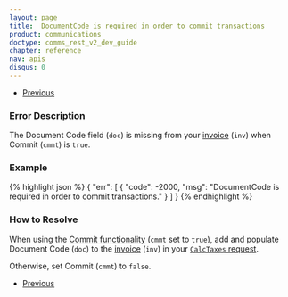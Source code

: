 ```yaml
---
layout: page
title:  DocumentCode is required in order to commit transactions
product: communications
doctype: comms_rest_v2_dev_guide
chapter: reference
nav: apis
disqus: 0
---
```


<ul class="pager">
  <li class="previous"><a href="/communications/dev-guide_rest_v2/reference/calculate-tax-errors/"><i class="glyphicon glyphicon-chevron-left"></i>Previous</a></li>
</ul>

<h3>Error Description</h3>
The Document Code field (<code>doc</code>) is missing from your <a class="dev-guide-link" href="/communications/dev-guide_rest_v2/reference/invoice/">invoice</a> (<code>inv</code>) when Commit (<code>cmmt</code>) is <code>true</code>.

<h3>Example</h3>
{% highlight json %}
{
  "err": [
    {
      "code": -2000,
      "msg": "DocumentCode is required in order to commit transactions."
    }
  ]
}
{% endhighlight %}

<h3>How to Resolve</h3>
When using the <a class="dev-guide-link" href="/communications/dev-guide_rest_v2/commit-uncommit/">Commit functionality</a> (<code>cmmt</code> set to <code>true</code>), add and populate Document Code (<code>doc</code>) to the <a class="dev-guide-link" href="/communications/dev-guide_rest_v2/reference/invoice/">invoice</a> (<code>inv</code>) in your <a class="dev-guide-link" href="/communications/dev-guide_rest_v2/reference/calc-taxes-request/"><code>CalcTaxes</code> request</a>.

Otherwise, set Commit (<code>cmmt</code>) to <code>false</code>.

<ul class="pager">
  <li class="previous"><a href="/communications/dev-guide_rest_v2/reference/calculate-tax-errors/"><i class="glyphicon glyphicon-chevron-left"></i>Previous</a></li>
</ul>